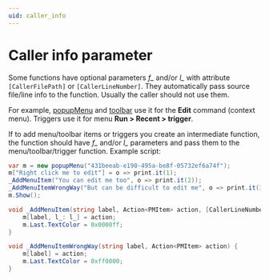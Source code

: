 ```yaml
---
uid: caller_info
---
```


# Caller info parameter

Some functions have optional parameters *f_* and/or *l_* with attribute `[CallerFilePath]` or `[CallerLineNumber]`. They automatically pass source file/line info to the function. Usually the caller should not use them.

For example, [popupMenu]() and [toolbar]() use it for the **Edit** command (context menu). Triggers use it for menu **Run > Recent > trigger**.

If to add menu/toolbar items or triggers you create an intermediate function, the function should have *f_* and/or *l_* parameters and pass them to the menu/toolbar/trigger function. Example script:

```csharp
var m = new popupMenu("431beeab-e190-495a-be8f-05732ef6a74f");
m["Right click me to edit"] = o => print.it(1);
_AddMenuItem("You can edit me too", o => print.it(2));
_AddMenuItemWrongWay("But can be difficult to edit me", o => print.it(3));
m.Show();

void _AddMenuItem(string label, Action<PMItem> action, [CallerLineNumber] int l_ = 0) {
	m[label, l_: l_] = action;
	m.Last.TextColor = 0x0000ff;
}

void _AddMenuItemWrongWay(string label, Action<PMItem> action) {
	m[label] = action;
	m.Last.TextColor = 0xff0000;
}
```